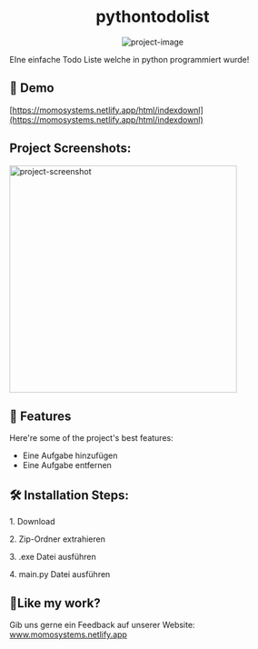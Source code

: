 <h1 align="center" id="title">pythontodolist</h1>

<p align="center"><img src="https://i.ibb.co/gDGgKXk/right-6229287.png" alt="project-image"></p>

<p id="description">EIne einfache Todo Liste welche in python programmiert wurde!</p>

<h2>🚀 Demo</h2>

[https://momosystems.netlify.app/html/indexdownl](https://momosystems.netlify.app/html/indexdownl)

<h2>Project Screenshots:</h2>

<img src="https://i.ibb.co/Xj3083g/Screenshot.png" alt="project-screenshot" width="400" height="400/">

  
  
<h2>🧐 Features</h2>

Here're some of the project's best features:

*   Eine Aufgabe hinzufügen
*   Eine Aufgabe entfernen

<h2>🛠️ Installation Steps:</h2>

<p>1. Download</p>

<p>2. Zip-Ordner extrahieren</p>

<p>3. .exe Datei ausführen</p>

<p>4. main.py Datei ausführen</p>

<h2>💖Like my work?</h2>

Gib uns gerne ein Feedback auf unserer Website: www.momosystems.netlify.app
